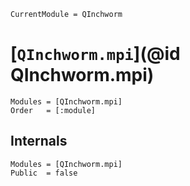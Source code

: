```@meta
CurrentModule = QInchworm
```

# [`QInchworm.mpi`](@id QInchworm.mpi)

```@autodocs
Modules = [QInchworm.mpi]
Order   = [:module]
```

## Internals

```@autodocs
Modules = [QInchworm.mpi]
Public  = false
```
